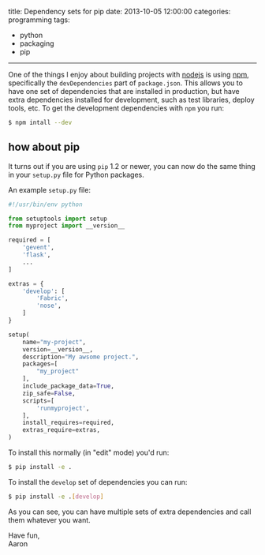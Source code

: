 title: Dependency sets for pip
date: 2013-10-05 12:00:00
categories: programming
tags:
 - python
 - packaging
 - pip
---

One of the things I enjoy about building projects with [nodejs](http://nodejs.org/)
is using [npm](http://npmjs.org), specifically the `devDependencies` part of 
`package.json`. This allows you to have one set of dependencies that are 
installed in production, but have extra dependencies installed for development,
such as test libraries, deploy tools, etc. To get the development dependencies
with `npm` you run:

``` bash
$ npm intall --dev
```

## how about pip
It turns out if you are using `pip` 1.2 or newer, you can now do the same thing
in your `setup.py` file for Python packages.

An example `setup.py` file:

``` python
#!/usr/bin/env python

from setuptools import setup
from myproject import __version__ 

required = [
    'gevent',
    'flask',
    ...
]

extras = {
    'develop': [
        'Fabric',
        'nose',
    ]
}

setup(
    name="my-project",
    version=__version__,
    description="My awsome project.",
    packages=[
        "my_project"
    ],
    include_package_data=True,
    zip_safe=False,
    scripts=[
        'runmyproject',
    ],
    install_requires=required,
    extras_require=extras,
)
```

To install this normally (in "edit" mode) you'd run:

``` bash
$ pip install -e .
```

To install the `develop` set of dependencies you can run:

``` bash
$ pip install -e .[develop]
```

As you can see, you can have multiple sets of extra dependencies and call them
whatever you want.

Have fun,  
Aaron

